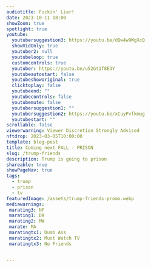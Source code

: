 ```yaml
---
audiotitle: Fuckin' Liar!
date: 2023-10-11 18:00
showZoom: true
spotlight: true
youtube:
  youtubersuggestion3: https://youtu.be/dQw4w9WgXcQ
  showVidOnly: true
  youtuber2: null
  youtubeloop: true
  customcontrols: true
  youtuber: https://youtu.be/u52Gt1f8E3Y
  youtubeautostart: false
  youtubeshoworiginal: true
  clicktoplay: false
  youtubeend: ""
  youtubecontrols: false
  youtubemute: false
  youtubersuggestion1: ""
  youtubersuggestion2: https://youtu.be/xCuyPvfkmug
  youtubestart: ""
scrollable: false
viewerwarning: Viewer Discretion Strongly Advised
nftdrop: 2023-03-05T10:00:00
template: blog-post
title: Coming next FALL - PRISON
slug: /trump-friends
description: Trump is going to prison
shareable: true
showPageNav: true
tags:
  - trump
  - prison
  - tv
featuredImage: /assets/trump-friends-promo.webp
mediawarnings:
 marating3: NF
 marating1: DA
 marating2: MW
 marate: MA
 maratingtx1: Dumb Ass
 maratingtx2: Must Watch TV
 maratingtx3: No Friends


---
```

